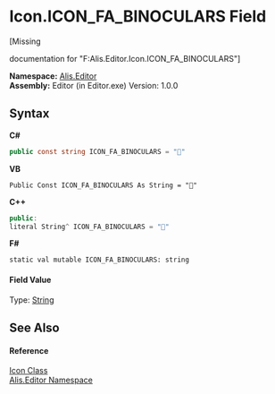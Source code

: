 # Icon.ICON_FA_BINOCULARS Field
 

\[Missing <summary> documentation for "F:Alis.Editor.Icon.ICON_FA_BINOCULARS"\]

**Namespace:**&nbsp;<a href="b150ade4-39de-a232-5f06-d3cdc1b2c538">Alis.Editor</a><br />**Assembly:**&nbsp;Editor (in Editor.exe) Version: 1.0.0

## Syntax

**C#**<br />
``` C#
public const string ICON_FA_BINOCULARS = ""
```

**VB**<br />
``` VB
Public Const ICON_FA_BINOCULARS As String = ""
```

**C++**<br />
``` C++
public:
literal String^ ICON_FA_BINOCULARS = ""
```

**F#**<br />
``` F#
static val mutable ICON_FA_BINOCULARS: string
```


#### Field Value
Type: <a href="https://docs.microsoft.com/dotnet/api/system.string" target="_blank">String</a>

## See Also


#### Reference
<a href="cc0f883c-67f8-f772-c6d7-a60b129f22a7">Icon Class</a><br /><a href="b150ade4-39de-a232-5f06-d3cdc1b2c538">Alis.Editor Namespace</a><br />